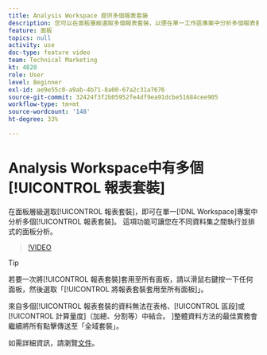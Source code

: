 ```yaml
---
title: Analysis Workspace 提供多個報表套裝
description: 您可以在面板層級選取多個報表套裝，以便在單一工作區專案中分析多個報表套裝。 這項功能可讓您在不同資料集之間執行並排式的面板分析。
feature: 面板
topics: null
activity: use
doc-type: feature video
team: Technical Marketing
kt: 4820
role: User
level: Beginner
exl-id: ae9e55c0-a9ab-4b71-8a00-67a2c31a7676
source-git-commit: 32424f3f2b05952fe4df9ea91dcbe51684cee905
workflow-type: tm+mt
source-wordcount: '148'
ht-degree: 33%

---
```


# Analysis Workspace中有多個[!UICONTROL 報表套裝]

在面板層級選取[!UICONTROL 報表套裝]，即可在單一[!DNL Workspace]專案中分析多個[!UICONTROL 報表套裝]。 這項功能可讓您在不同資料集之間執行並排式的面板分析。

>[!VIDEO](https://video.tv.adobe.com/v/32843/?quality=12)

>[!TIP]
>
> 若要一次將[!UICONTROL 報表套裝]套用至所有面板，請以滑鼠右鍵按一下任何面板，然後選取「[!UICONTROL 將報表套裝套用至所有面板]」。

來自多個[!UICONTROL 報表套裝的資料無法在表格、[!UICONTROL 區段]或[!UICONTROL 計算量度]（加總、分割等）中結合。 ]整體資料方法的最佳實務會繼續將所有點擊傳送至「全域套裝」。

如需詳細資訊，請瀏覽[文件](https://docs.adobe.com/content/help/zh-Hant/analytics/analyze/analysis-workspace/build-workspace-project/multiple-report-suites.html)。
